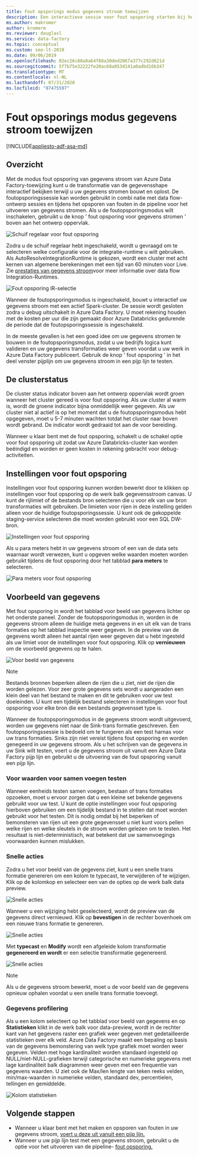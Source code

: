 ```yaml
---
title: Fout opsporings modus gegevens stroom toewijzen
description: Een interactieve sessie voor fout opsporing starten bij het bouwen van gegevens stromen
ms.author: makromer
author: kromerm
ms.reviewer: douglasl
ms.service: data-factory
ms.topic: conceptual
ms.custom: seo-lt-2019
ms.date: 09/06/2019
ms.openlocfilehash: 02ec26c80a8a64f88a30ded2067a377c292d621d
ms.sourcegitcommit: 5f7b75e32222fe20ac68a053d141a0adbd16b347
ms.translationtype: MT
ms.contentlocale: nl-NL
ms.lasthandoff: 07/31/2020
ms.locfileid: "87475597"
---
```

# <a name="mapping-data-flow-debug-mode"></a>Fout opsporings modus gegevens stroom toewijzen

[!INCLUDE[appliesto-adf-asa-md](includes/appliesto-adf-asa-md.md)]

## <a name="overview"></a>Overzicht

Met de modus fout opsporing van gegevens stroom van Azure Data Factory-toewijzing kunt u de transformatie van de gegevensshape interactief bekijken terwijl u uw gegevens stromen bouwt en oplost. De foutopsporingssessie kan worden gebruikt in combi natie met data flow-ontwerp sessies en tijdens het opsporen van fouten in de pipeline voor het uitvoeren van gegevens stromen. Als u de foutopsporingsmodus wilt inschakelen, gebruikt u de knop ' fout opsporing voor gegevens stromen ' boven aan het ontwerp oppervlak.

![Schuif regelaar voor fout opsporing](media/data-flow/debugbutton.png "Schuif regelaar voor fout opsporing")

Zodra u de schuif regelaar hebt ingeschakeld, wordt u gevraagd om te selecteren welke configuratie voor de integratie-runtime u wilt gebruiken. Als AutoResolveIntegrationRuntime is gekozen, wordt een cluster met acht kernen van algemene berekeningen met een tijd van 60 minuten voor Live. Zie [prestaties van gegevens stroom](concepts-data-flow-performance.md#ir)voor meer informatie over data flow Integration-Runtimes.

![Fout opsporing IR-selectie](media/data-flow/debugbutton2.png "Fout opsporing IR-selectie")

Wanneer de foutopsporingsmodus is ingeschakeld, bouwt u interactief uw gegevens stroom met een actief Spark-cluster. De sessie wordt gesloten zodra u debug uitschakelt in Azure Data Factory. U moet rekening houden met de kosten per uur die zijn gemaakt door Azure Databricks gedurende de periode dat de foutopsporingssessie is ingeschakeld.

In de meeste gevallen is het een goed idee om uw gegevens stromen te bouwen in de foutopsporingsmodus, zodat u uw bedrijfs logica kunt valideren en uw gegevens transformaties weer geven voordat u uw werk in Azure Data Factory publiceert. Gebruik de knop ' fout opsporing ' in het deel venster pijplijn om uw gegevens stroom in een pijp lijn te testen.

## <a name="cluster-status"></a>De clusterstatus

De cluster status indicator boven aan het ontwerp oppervlak wordt groen wanneer het cluster gereed is voor fout opsporing. Als uw cluster al warm is, wordt de groene indicator bijna onmiddellijk weer gegeven. Als uw cluster niet al actief is op het moment dat u de foutopsporingsmodus hebt opgegeven, moet u 5-7 minuten wachten totdat het cluster naar boven wordt gebrand. De indicator wordt gedraaid tot aan de voor bereiding.

Wanneer u klaar bent met de fout opsporing, schakelt u de schakel optie voor fout opsporing uit zodat uw Azure Databricks-cluster kan worden beëindigd en worden er geen kosten in rekening gebracht voor debug-activiteiten.

## <a name="debug-settings"></a>Instellingen voor fout opsporing

Instellingen voor fout opsporing kunnen worden bewerkt door te klikken op instellingen voor fout opsporing op de werk balk gegevensstroom canvas. U kunt de rijlimiet of de bestands bron selecteren die u voor elk van uw bron transformaties wilt gebruiken. De limieten voor rijen in deze instelling gelden alleen voor de huidige foutopsporingssessie. U kunt ook de gekoppelde staging-service selecteren die moet worden gebruikt voor een SQL DW-bron. 

![Instellingen voor fout opsporing](media/data-flow/debug-settings.png "Instellingen voor fout opsporing")

Als u para meters hebt in uw gegevens stroom of een van de data sets waarnaar wordt verwezen, kunt u opgeven welke waarden moeten worden gebruikt tijdens de fout opsporing door het tabblad **para meters** te selecteren.

![Para meters voor fout opsporing](media/data-flow/debug-settings2.png "Para meters voor fout opsporing")

## <a name="data-preview"></a>Voorbeeld van gegevens

Met fout opsporing in wordt het tabblad voor beeld van gegevens lichter op het onderste paneel. Zonder de foutopsporingsmodus in, worden in de gegevens stroom alleen de huidige meta gegevens in en uit elk van de trans formaties op het tabblad inspectie weer gegeven. In de preview van de gegevens wordt alleen het aantal rijen weer gegeven dat u hebt ingesteld als uw limiet voor de instellingen voor fout opsporing. Klik op **vernieuwen** om de voorbeeld gegevens op te halen.

![Voor beeld van gegevens](media/data-flow/datapreview.png "Voorbeeld van gegevens")

> [!NOTE]
> Bestands bronnen beperken alleen de rijen die u ziet, niet de rijen die worden gelezen. Voor zeer grote gegevens sets wordt u aangeraden een klein deel van het bestand te maken en dit te gebruiken voor uw test doeleinden. U kunt een tijdelijk bestand selecteren in instellingen voor fout opsporing voor elke bron die een bestands gegevensset type is.

Wanneer de foutopsporingsmodus in de gegevens stroom wordt uitgevoerd, worden uw gegevens niet naar de Sink-trans formatie geschreven. Een foutopsporingssessie is bedoeld om te fungeren als een test harnas voor uw trans formaties. Sinks zijn niet vereist tijdens fout opsporing en worden genegeerd in uw gegevens stroom. Als u het schrijven van de gegevens in uw Sink wilt testen, voert u de gegevens stroom uit vanuit een Azure Data Factory pijp lijn en gebruikt u de uitvoering van de fout opsporing vanuit een pijp lijn.

### <a name="testing-join-conditions"></a>Voor waarden voor samen voegen testen

Wanneer eenheids testen samen voegen, bestaan of trans formaties opzoeken, moet u ervoor zorgen dat u een kleine set bekende gegevens gebruikt voor uw test. U kunt de optie instellingen voor fout opsporing hierboven gebruiken om een tijdelijk bestand in te stellen dat moet worden gebruikt voor het testen. Dit is nodig omdat bij het beperken of bemonsteren van rijen uit een grote gegevensset u niet kunt voors pellen welke rijen en welke sleutels in de stroom worden gelezen om te testen. Het resultaat is niet-deterministisch, wat betekent dat uw samenvoegings voorwaarden kunnen mislukken.

### <a name="quick-actions"></a>Snelle acties

Zodra u het voor beeld van de gegevens ziet, kunt u een snelle trans formatie genereren om een kolom te typecast, te verwijderen of te wijzigen. Klik op de kolomkop en selecteer een van de opties op de werk balk data preview.

![Snelle acties](media/data-flow/quick-actions1.png "Snelle acties")

Wanneer u een wijziging hebt geselecteerd, wordt de preview van de gegevens direct vernieuwd. Klik op **bevestigen** in de rechter bovenhoek om een nieuwe trans formatie te genereren.

![Snelle acties](media/data-flow/quick-actions2.png "Snelle acties")

Met **typecast** en **Modify** wordt een afgeleide kolom transformatie **gegenereerd en wordt** er een selectie transformatie gegenereerd.

![Snelle acties](media/data-flow/quick-actions3.png "Snelle acties")

> [!NOTE]
> Als u de gegevens stroom bewerkt, moet u de voor beeld van de gegevens opnieuw ophalen voordat u een snelle trans formatie toevoegt.

### <a name="data-profiling"></a>Gegevens profilering

Als u een kolom selecteert op het tabblad voor beeld van gegevens en op **Statistieken** klikt in de werk balk voor data-preview, wordt in de rechter kant van het gegevens raster een grafiek weer gegeven met gedetailleerde statistieken over elk veld. Azure Data Factory maakt een bepaling op basis van de gegevens bemonstering van welk type grafiek moet worden weer gegeven. Velden met hoge kardinaliteit worden standaard ingesteld op NULL/niet-NULL-grafieken terwijl categorische en numerieke gegevens met lage kardinaliteit balk diagrammen weer geven met een frequentie van gegevens waarden. U ziet ook de Max/len lengte van teken reeks velden, min/max-waarden in numerieke velden, standaard dev, percentielen, tellingen en gemiddelde.

![Kolom statistieken](media/data-flow/stats.png "Kolom statistieken")

## <a name="next-steps"></a>Volgende stappen

* Wanneer u klaar bent met het maken en opsporen van fouten in uw gegevens stroom, [voert u deze uit vanuit een pijp lijn.](control-flow-execute-data-flow-activity.md)
* Wanneer u uw pijp lijn test met een gegevens stroom, gebruikt u de optie voor het uitvoeren van de pipeline- [fout opsporing.](iterative-development-debugging.md)

